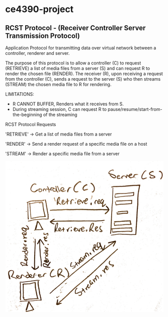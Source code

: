 # ce4390-project
## RCST Protocol - (Receiver Controller Server Transmission Protocol)

Application Protocol for transmitting data over virtual network between a controller, renderer and server.

The purpose of this protocol is to allow a controller (C) to request (RETRIEVE) a list of media files from a server (S) and can request R to render the chosen file (RENDER). The receiver (R), upon receiving a request from the controller (C), sends a request to the server (S) who then streams (STREAM) the chosen media file to R for rendering. 

LIMITATIONS:

- R CANNOT BUFFER, Renders what it receives from S.
- During streaming session, C can request R to pause/resume/start-from-the-beginning of the streaming

RCST Protocol Requests

'RETRIEVE' -> Get a list of media files from a server


'RENDER' -> Send a render request of a specific media file on a host


'STREAM' -> Render a specific media file from a server

![alt text](https://github.com/jduhking/ce4390-project/blob/main/RCST%20protocol%20prototype.png?raw=true)
